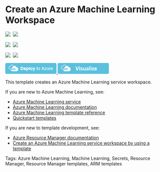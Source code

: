 # Create an Azure Machine Learning Workspace

<IMG SRC="https://azurequickstartsservice.blob.core.windows.net/badges/101-machine-learning-create/PublicLastTestDate.svg" />&nbsp;
<IMG SRC="https://azurequickstartsservice.blob.core.windows.net/badges/101-machine-learning-create/PublicDeployment.svg" />&nbsp;

<IMG SRC="https://azurequickstartsservice.blob.core.windows.net/badges/101-machine-learning-create/FairfaxLastTestDate.svg" />&nbsp;
<IMG SRC="https://azurequickstartsservice.blob.core.windows.net/badges/101-machine-learning-create/FairfaxDeployment.svg" />&nbsp;

<IMG SRC="https://azurequickstartsservice.blob.core.windows.net/badges/101-machine-learning-create/BestPracticeResult.svg" />&nbsp;
<IMG SRC="https://azurequickstartsservice.blob.core.windows.net/badges/101-machine-learning-create/CredScanResult.svg" />&nbsp;

<a href="https://portal.azure.com/#create/Microsoft.Template/uri/https%3A%2F%2Fraw.githubusercontent.com%2FAzure%2Fazure-quickstart-templates%2Fmaster%2F101-machine-learning-create%2Fazuredeploy.json" target="_blank">
    <img src="https://raw.githubusercontent.com/Azure/azure-quickstart-templates/master/1-CONTRIBUTION-GUIDE/images/deploytoazure.png"/>
</a>
<a href="http://armviz.io/#/?load=https%3A%2F%2Fraw.githubusercontent.com%2FAzure%2Fazure-quickstart-templates%2Fmaster%2F101-machine-learning-create%2Fazuredeploy.json" target="_blank">
    <img src="https://raw.githubusercontent.com/Azure/azure-quickstart-templates/master/1-CONTRIBUTION-GUIDE/images/visualizebutton.png"/>
</a>

This template creates an Azure Machine Learning service workspace. 

If you are new to Azure Machine Learning, see:

- [Azure Machine Learning service](https://azure.microsoft.com/services/machine-learning-service/)
- [Azure Machine Learning documentation](https://docs.microsoft.com/azure/machine-learning/)
- [Azure Machine Learning template reference](https://docs.microsoft.com/azure/templates/microsoft.machinelearningservices/allversions)
- [Quickstart templates](https://azure.microsoft.com/resources/templates/)

If you are new to template development, see:

- [Azure Resource Manager documentation](https://docs.microsoft.com/azure/azure-resource-manager/)
- [Create an Azure Machine Learning service workspace by using a template](https://docs.microsoft.com/azure/machine-learning/service/how-to-create-workspace-template)

Tags: Azure Machine Learning, Machine Learning, Secrets, Resource Manager, Resource Manager templates, ARM templates

